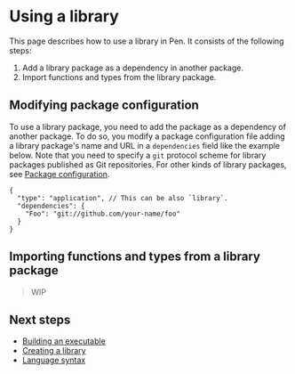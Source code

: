# Using a library

This page describes how to use a library in Pen. It consists of the following steps:

1. Add a library package as a dependency in another package.
1. Import functions and types from the library package.

## Modifying package configuration

To use a library package, you need to add the package as a dependency of another package. To do so, you modify a package configuration file adding a library package's name and URL in a `dependencies` field like the example below. Note that you need to specify a `git` protocol scheme for library packages published as Git repositories. For other kinds of library packages, see [Package configuration](/references/language/packages.md).

```jsonc
{
  "type": "application", // This can be also `library`.
  "dependencies": {
    "Foo": "git://github.com/your-name/foo"
  }
}
```

## Importing functions and types from a library package

> WIP

## Next steps

- [Building an executable](building-an-executable.md)
- [Creating a library](creating-a-library.md)
- [Language syntax](/references/language/syntax.md)
